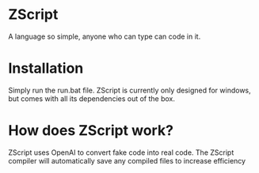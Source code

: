 # ZScript
A language so simple, anyone who can type can code in it.
# Installation
Simply run the run.bat file. ZScript is currently only designed for windows, but comes with all its dependencies out of the box.
# How does ZScript work?
ZScript uses OpenAI to convert fake code into real code. The ZScript compiler will automatically save any compiled files to increase efficiency
